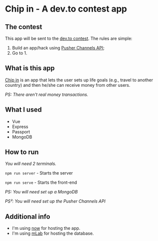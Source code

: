 # Chip in - A dev.to contest app

## The contest

This app will be sent to the [dev.to contest](https://dev.to/devteam/first-ever-dev-contest-build-a-realtime-app-with-pusher-4nhp). The rules are simple:

1. Build an app/hack using [Pusher Channels API](https://pusher.com/channels);
2. Go to 1.

## What is this app

[Chip in](https://link-to-chip-in) is an app that lets the user sets up life goals (e.g., travel to another country) and then he/she can receive money from other users.

*PS: There aren't real money transactions.*

## What I used

* Vue
* Express
* Passport
* MongoDB

## How to run

*You will need 2 terminals.*

`npm run server` - Starts the server

`npm run serve` - Starts the front-end

*PS: You will need set up a MongoDB*

*PS²: You will need set up the Pusher Channels API*

## Additional info

* I'm using [now](https://zeit.co/now) for hosting the app.
* I'm using [mLab](https://mlab.com) for hosting the database.

